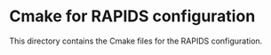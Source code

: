 # Cmake for RAPIDS configuration

This directory contains the Cmake files for the RAPIDS configuration.
